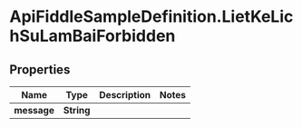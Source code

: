 # ApiFiddleSampleDefinition.LietKeLichSuLamBaiForbidden

## Properties

Name | Type | Description | Notes
------------ | ------------- | ------------- | -------------
**message** | **String** |  | 


